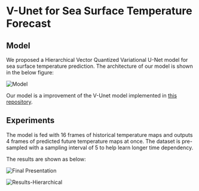 # V-Unet for Sea Surface Temperature Forecast

## Model

We proposed a Hierarchical Vector Quantized Variational U-Net model for sea surface temperature prediction. The architecture of our model is shown in the below figure:

![Model](https://user-images.githubusercontent.com/48997918/206292698-3e4900e2-a436-46e9-93ba-847d23ebc832.png)

Our model is a improvement of the V-Unet model implemented in [this repository](https://github.com/iarai/weather4cast#weather4cast-multi-sensor-weather-forecasting-competition--benchmark-dataset). 

## Experiments

The model is fed with 16 frames of historical temperature maps and outputs 4 frames of predicted future temperature maps at once. The dataset is pre-sampled with a sampling interval of 5 to help learn longer time dependency. 

The results are shown as below: 

![Final Presentation](https://user-images.githubusercontent.com/48997918/206293530-09320b21-85b3-4cf6-b916-047648716766.png)

![Results-Hierarchical](https://user-images.githubusercontent.com/48997918/206293546-23694745-928e-4696-ae68-d67e3faa85ec.png)

